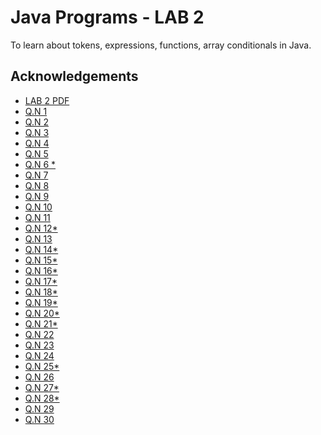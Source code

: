 
# Java Programs - LAB 2

To learn about tokens, expressions, functions, array conditionals in Java.

## Acknowledgements

 - [LAB 2 PDF](https://github.com/pray3m/JavaPrograms/blob/main/LAB2/lab%202(tokens%2C%20expressions%2C%20functions%2C%20array%2C%20conditioanls).pdf)
 - [Q.N 1](https://github.com/pray3m/JavaPrograms/blob/main/LAB2/Test.java)
- [Q.N 2](https://github.com/pray3m/JavaPrograms/blob/main/LAB2/light.java)
- [Q.N 3](https://github.com/pray3m/JavaPrograms/blob/main/LAB2/areaOfCircle.java)
- [Q.N 4](https://github.com/pray3m/JavaPrograms/blob/main/LAB2/booleanTest.java)
- [Q.N 5](https://github.com/pray3m/JavaPrograms/blob/main/LAB2/blockScope.java)
- [Q.N 6 *]()
- [Q.N 7](https://github.com/pray3m/JavaPrograms/blob/main/LAB2/inputDemo.java)
- [Q.N 8](https://github.com/pray3m/JavaPrograms/blob/main/LAB2/oddEven.java)
- [Q.N 9](https://github.com/pray3m/JavaPrograms/blob/main/LAB2/displayEven.java)
- [Q.N 10](https://github.com/pray3m/JavaPrograms/blob/main/LAB2/sumOfTenNumbers.java)
- [Q.N 11](https://github.com/pray3m/JavaPrograms/blob/main/LAB2/sumOfNumbers.java)
- [Q.N 12*]()
- [Q.N 13](https://github.com/pray3m/JavaPrograms/blob/main/LAB2/factorial.java)
- [Q.N 14*]()
- [Q.N 15*]()
- [Q.N 16*]()
- [Q.N 17*]()
- [Q.N 18*]()
- [Q.N 19*]()
- [Q.N 20*]()
- [Q.N 21*]()
- [Q.N 22](https://github.com/pray3m/JavaPrograms/blob/main/LAB2/arrayProgram.java)
- [Q.N 23](https://github.com/pray3m/JavaPrograms/blob/main/LAB2/oddEvenInArray.java)
- [Q.N 24](https://github.com/pray3m/JavaPrograms/blob/main/LAB2/DispDivisibles.java)
- [Q.N 25*]()
- [Q.N 26](https://github.com/pray3m/JavaPrograms/blob/main/LAB2/CountriesWithVowel.java)
- [Q.N 27*]()
- [Q.N 28*]()
- [Q.N 29](https://github.com/pray3m/JavaPrograms/blob/main/LAB2/sumOfNumbers.java)
- [Q.N 30](https://github.com/pray3m/JavaPrograms/blob/main/LAB2/SumOfRange.java)